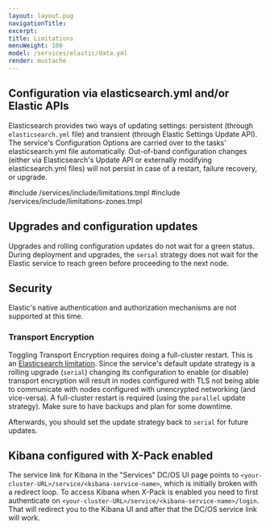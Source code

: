 ```yaml
---
layout: layout.pug
navigationTitle:
excerpt:
title: Limitations
menuWeight: 100
model: /services/elastic/data.yml
render: mustache
---
```


## Configuration via elasticsearch.yml and/or Elastic APIs

Elasticsearch provides two ways of updating settings: persistent (through `elasticsearch.yml` file) and transient (through Elastic Settings Update API). The service's Configuration Options are carried over to the tasks' elasticsearch.yml file automatically. Out-of-band configuration changes (either via Elasticsearch's Update API or externally modifying elasticsearch.yml files) will not persist in case of a restart, failure recovery, or upgrade.

#include /services/include/limitations.tmpl
#include /services/include/limitations-zones.tmpl

## Upgrades and configuration updates

Upgrades and rolling configuration updates do not wait for a green status. During deployment and upgrades, the `serial` strategy does not wait for the Elastic service to reach green before proceeding to the next node.

## Security

Elastic's native authentication and authorization mechanisms are not supported at this time.

### Transport Encryption

Toggling Transport Encryption requires doing a full-cluster restart. This is an [Elasticsearch limitation](https://www.elastic.co/guide/en/elasticsearch/reference/current/configuring-tls.html). Since the service's default update strategy is a rolling upgrade (`serial`) changing its configuration to enable (or disable) transport encryption will result in nodes configured with TLS not being able to communicate with nodes configured with unencrypted networking (and vice-versa). A full-cluster restart is required (using the `parallel` update strategy). Make sure to have backups and plan for some downtime.

Afterwards, you should set the update strategy back to `serial` for future updates.

## Kibana configured with X-Pack enabled

The service link for Kibana in the "Services" DC/OS UI page points to `<your-cluster-URL>/service/<kibana-service-name>`, which is initially broken with a redirect loop. To access Kibana when X-Pack is enabled you need to first authenticate on `<your-cluster-URL>/service/<kibana-service-name>/login`. That will redirect you to the Kibana UI and after that the DC/OS service link will work.
